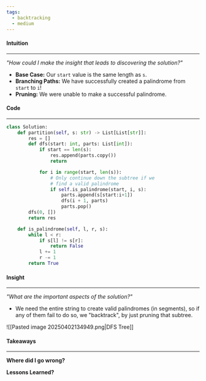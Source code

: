 ```yaml
---
tags:
  - backtracking
  - medium
---
```

#### Intuition
---
_"How could I make the insight that leads to discovering the solution?"_
- **Base Case:** Our `start` value is the same length as `s`.
- **Branching Paths:** We have successfully created a palindrome from `start` to `i`!
- **Pruning:** We were unable to make a successful palindrome.

#### Code
---

```python
class Solution:
    def partition(self, s: str) -> List[List[str]]:
        res = []
        def dfs(start: int, parts: List[int]):
            if start == len(s):
                res.append(parts.copy())
                return

            for i in range(start, len(s)):
				# Only continue down the subtree if we
				# find a valid palindrome
                if self.is_palindrome(start, i, s):
                    parts.append(s[start:i+1])
                    dfs(i + 1, parts)
                    parts.pop()
        dfs(0, [])
        return res

    def is_palindrome(self, l, r, s):
        while l < r:
            if s[l] != s[r]:
                return False
            l += 1
            r -= 1
        return True
```

#### Insight  
---
_"What are the important aspects of the solution?"_
- We need the entire string to create valid palindromes (in segments), so if any of them fail to do so, we "backtrack", by just pruning that subtree.

![[Pasted image 20250402134949.png|DFS Tree]]

#### Takeaways
---
**Where did I go wrong?**

**Lessons Learned?**